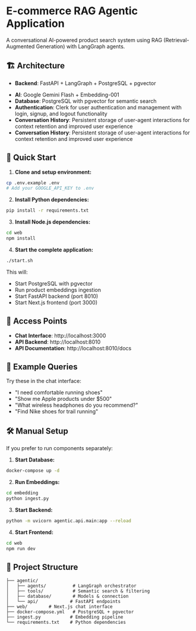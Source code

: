 # E-commerce RAG Agentic Application

A conversational AI-powered product search system using RAG (Retrieval-Augmented Generation) with LangGraph agents.

## 🏗️ Architecture

- **Backend**: FastAPI + LangGraph + PostgreSQL + pgvector
<!-- - **Frontend**: Next.js + TypeScript + Tailwind CSS -->
- **AI**: Google Gemini Flash + Embedding-001
- **Database**: PostgreSQL with pgvector for semantic search
- **Authentication**: Clerk for user authentication and management with login, signup, and logout functionality
- **Conversation History**: Persistent storage of user-agent interactions for context retention and improved user experience
- **Conversation History**: Persistent storage of user-agent interactions for context retention and improved user experience

## 🚀 Quick Start

1. **Clone and setup environment:**
```bash
cp .env.example .env
# Add your GOOGLE_API_KEY to .env
```

2. **Install Python dependencies:**
```bash
pip install -r requirements.txt
```

3. **Install Node.js dependencies:**
```bash
cd web
npm install
```

4. **Start the complete application:**
```bash
./start.sh
```

This will:
- Start PostgreSQL with pgvector
- Run product embeddings ingestion
- Start FastAPI backend (port 8010)
- Start Next.js frontend (port 3000)

## 🔗 Access Points

- **Chat Interface**: http://localhost:3000
- **API Backend**: http://localhost:8010
- **API Documentation**: http://localhost:8010/docs

## 💬 Example Queries

Try these in the chat interface:
- "I need comfortable running shoes"
- "Show me Apple products under $500"
- "What wireless headphones do you recommend?"
- "Find Nike shoes for trail running"

## 🛠️ Manual Setup

If you prefer to run components separately:

1. **Start Database:**
```bash
docker-compose up -d
```

2. **Run Embeddings:**
```bash
cd embedding
python ingest.py
```

3. **Start Backend:**
```bash
python -m uvicorn agentic.api.main:app --reload
```

4. **Start Frontend:**
```bash
cd web
npm run dev
```

## 📁 Project Structure

```
├── agentic/
│   ├── agents/          # LangGraph orchestrator
│   ├── tools/           # Semantic search & filtering
│   ├── database/        # Models & connection
│   └── api/            # FastAPI endpoints
├── web/        # Next.js chat interface
├── docker-compose.yml   # PostgreSQL + pgvector
├── ingest.py           # Embedding pipeline
└── requirements.txt    # Python dependencies
```